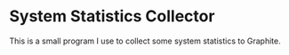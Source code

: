 System Statistics Collector
====

This is a small program I use to collect some system statistics to Graphite.
